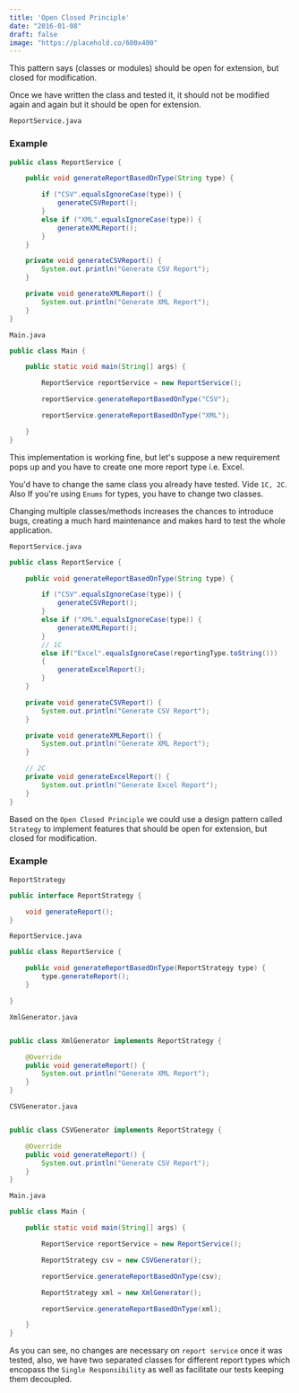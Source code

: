 ```yaml
---
title: 'Open Closed Principle'
date: "2016-01-08"
draft: false
image: "https://placehold.co/600x400"
---
```


This pattern says (classes or modules) should be open for extension, but closed for modification. 

Once we have written the class and tested it, it should not be modified again and again but it should be open for extension.

`ReportService.java`

### Example

```java
public class ReportService {

    public void generateReportBasedOnType(String type) {

        if ("CSV".equalsIgnoreCase(type)) {
            generateCSVReport();
        } 
        else if ("XML".equalsIgnoreCase(type)) {
            generateXMLReport();
        }
    }

    private void generateCSVReport() {
        System.out.println("Generate CSV Report");
    }

    private void generateXMLReport() {
        System.out.println("Generate XML Report");
    }
}
```

`Main.java`

```java
public class Main {

    public static void main(String[] args) {

        ReportService reportService = new ReportService();

        reportService.generateReportBasedOnType("CSV");

        reportService.generateReportBasedOnType("XML");

    }
}
```

This implementation is working fine, but let's suppose a new requirement pops up and you have to create one more report type i.e. Excel. 

You'd have to change the same class you already have tested. Vide `1C, 2C`. Also If you're using `Enums` for types, you have to change two classes.

Changing multiple classes/methods increases the chances to introduce bugs, creating a much hard maintenance and makes hard to test the whole application.

`ReportService.java`

```java
public class ReportService {

    public void generateReportBasedOnType(String type) {

        if ("CSV".equalsIgnoreCase(type)) {
            generateCSVReport();
        } 
        else if ("XML".equalsIgnoreCase(type)) {
            generateXMLReport();
        }
        // 1C
        else if("Excel".equalsIgnoreCase(reportingType.toString()))
        {
            generateExcelReport();
        }
    }

    private void generateCSVReport() {
        System.out.println("Generate CSV Report");
    }

    private void generateXMLReport() {
        System.out.println("Generate XML Report");
    }

    // 2C
    private void generateExcelReport() {
        System.out.println("Generate Excel Report");
    }
}
```

Based on the `Open Closed Principle` we could use a design pattern called `Strategy` to implement features that should be open for extension, but closed for modification.

### Example

`ReportStrategy`

```java
public interface ReportStrategy {

    void generateReport();
}
```

`ReportService.java`

```java
public class ReportService {

    public void generateReportBasedOnType(ReportStrategy type) {
        type.generateReport();
    }

}

```

`XmlGenerator.java`

```java

public class XmlGenerator implements ReportStrategy {

    @Override
    public void generateReport() {
        System.out.println("Generate XML Report");
    }
}
```

`CSVGenerator.java`

```java

public class CSVGenerator implements ReportStrategy {

    @Override
    public void generateReport() {
        System.out.println("Generate CSV Report");
    }
}

```

`Main.java`

```java
public class Main {

    public static void main(String[] args) {

        ReportService reportService = new ReportService();

        ReportStrategy csv = new CSVGenerator();

        reportService.generateReportBasedOnType(csv);

        ReportStrategy xml = new XmlGenerator();

        reportService.generateReportBasedOnType(xml);

    }
}
```

As you can see, no changes are necessary on `report service` once it was tested, also, we have two separated classes for different report types which
encopass the `Single Responsibility` as well as facilitate our tests keeping them  decoupled.

